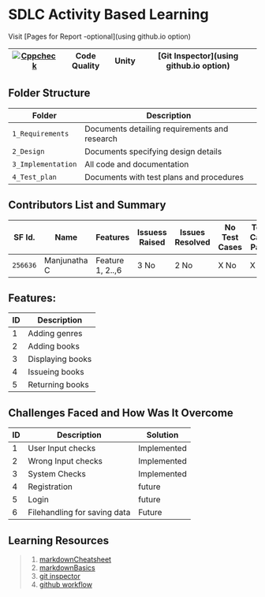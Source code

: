 # SDLC Activity Based Learning

Visit [Pages for Report -optional](using github.io option)

[![Cppcheck](https://github.com/manjunath-97/mini-project-ltts/actions/workflows/c-cpp.yml/badge.svg)](https://github.com/manjunath-97/mini-project-ltts/actions/workflows/c-cpp.yml) | Code Quality | Unity | [Git Inspector](using github.io option)
------|----------|-------|--------------


## Folder Structure
Folder             | Description
-------------------| -----------------------------------------
`1_Requirements`   | Documents detailing requirements and research
`2_Design`         | Documents specifying design details
`3_Implementation` | All code and documentation
`4_Test_plan`      | Documents with test plans and procedures

## Contributors List and Summary

SF Id. |  Name   |    Features    | Issuess Raised |Issues Resolved|No Test Cases|Test Case Pass
-------|---------------------|----------------|----------------|---------------|-------------|--------------
`256636` | Manjunatha C  | Feature 1, 2..,6   | 3 No     | 2 No   |X No   |X No        

## Features:
ID | Description 
---|----------------------
 1 | Adding genres  
 2 | Adding books  
 3 | Displaying books 
 4 | Issueing books 
 5 | Returning books 
## Challenges Faced and How Was It Overcome

ID | Description | Solution
---|----------------------|---------------------------------------
 1 |  User Input checks  | Implemented
 2 |  Wrong Input checks | Implemented
 3 | System Checks | Implemented
 4 | Registration | future
 5 | Login | future
 6 | Filehandling for saving data | Future
 
## Learning Resources
>1. [markdownCheatsheet](https://github.com/adam-p/markdown-here/wiki/Markdown-Cheatsheet)
>2. [markdownBasics](https://guides.github.com/features/mastering-markdown/)
>3. [git inspector](https://github.com/ejwa/gitinspector.git)
>4. [github workflow](https://docs.github.com/en/actions/learn-github-action)

